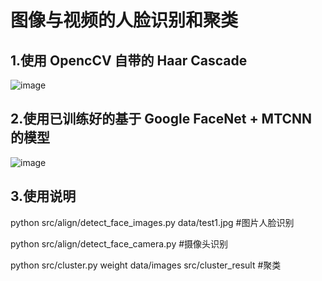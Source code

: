 # 图像与视频的人脸识别和聚类

## 1.使用 OpencCV 自带的 Haar Cascade

![image](https://user-images.githubusercontent.com/74084385/200887066-2aedb266-8715-48df-86e2-587b8e7b50e0.png)

## 2.使用已训练好的基于 Google FaceNet + MTCNN 的模型

![image](https://user-images.githubusercontent.com/74084385/200886824-aae2ba97-b31d-426a-bd2e-69266dc25f0d.png)

## 3.使用说明

python src/align/detect_face_images.py data/test1.jpg #图片人脸识别

python src/align/detect_face_camera.py #摄像头识别

python src/cluster.py weight data/images src/cluster_result #聚类

